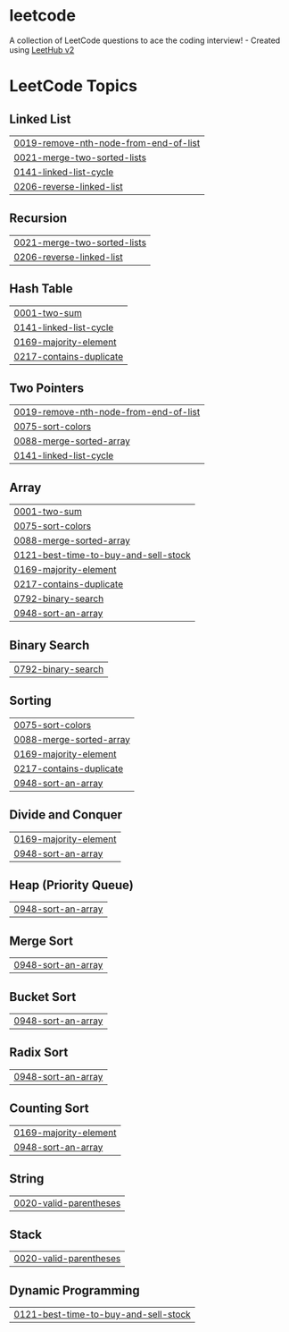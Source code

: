 # leetcode
A collection of LeetCode questions to ace the coding interview! - Created using [LeetHub v2](https://github.com/arunbhardwaj/LeetHub-2.0)

<!---LeetCode Topics Start-->
# LeetCode Topics
## Linked List
|  |
| ------- |
| [0019-remove-nth-node-from-end-of-list](https://github.com/seokki96/leetcode/tree/master/0019-remove-nth-node-from-end-of-list) |
| [0021-merge-two-sorted-lists](https://github.com/seokki96/leetcode/tree/master/0021-merge-two-sorted-lists) |
| [0141-linked-list-cycle](https://github.com/seokki96/leetcode/tree/master/0141-linked-list-cycle) |
| [0206-reverse-linked-list](https://github.com/seokki96/leetcode/tree/master/0206-reverse-linked-list) |
## Recursion
|  |
| ------- |
| [0021-merge-two-sorted-lists](https://github.com/seokki96/leetcode/tree/master/0021-merge-two-sorted-lists) |
| [0206-reverse-linked-list](https://github.com/seokki96/leetcode/tree/master/0206-reverse-linked-list) |
## Hash Table
|  |
| ------- |
| [0001-two-sum](https://github.com/seokki96/leetcode/tree/master/0001-two-sum) |
| [0141-linked-list-cycle](https://github.com/seokki96/leetcode/tree/master/0141-linked-list-cycle) |
| [0169-majority-element](https://github.com/seokki96/leetcode/tree/master/0169-majority-element) |
| [0217-contains-duplicate](https://github.com/seokki96/leetcode/tree/master/0217-contains-duplicate) |
## Two Pointers
|  |
| ------- |
| [0019-remove-nth-node-from-end-of-list](https://github.com/seokki96/leetcode/tree/master/0019-remove-nth-node-from-end-of-list) |
| [0075-sort-colors](https://github.com/seokki96/leetcode/tree/master/0075-sort-colors) |
| [0088-merge-sorted-array](https://github.com/seokki96/leetcode/tree/master/0088-merge-sorted-array) |
| [0141-linked-list-cycle](https://github.com/seokki96/leetcode/tree/master/0141-linked-list-cycle) |
## Array
|  |
| ------- |
| [0001-two-sum](https://github.com/seokki96/leetcode/tree/master/0001-two-sum) |
| [0075-sort-colors](https://github.com/seokki96/leetcode/tree/master/0075-sort-colors) |
| [0088-merge-sorted-array](https://github.com/seokki96/leetcode/tree/master/0088-merge-sorted-array) |
| [0121-best-time-to-buy-and-sell-stock](https://github.com/seokki96/leetcode/tree/master/0121-best-time-to-buy-and-sell-stock) |
| [0169-majority-element](https://github.com/seokki96/leetcode/tree/master/0169-majority-element) |
| [0217-contains-duplicate](https://github.com/seokki96/leetcode/tree/master/0217-contains-duplicate) |
| [0792-binary-search](https://github.com/seokki96/leetcode/tree/master/0792-binary-search) |
| [0948-sort-an-array](https://github.com/seokki96/leetcode/tree/master/0948-sort-an-array) |
## Binary Search
|  |
| ------- |
| [0792-binary-search](https://github.com/seokki96/leetcode/tree/master/0792-binary-search) |
## Sorting
|  |
| ------- |
| [0075-sort-colors](https://github.com/seokki96/leetcode/tree/master/0075-sort-colors) |
| [0088-merge-sorted-array](https://github.com/seokki96/leetcode/tree/master/0088-merge-sorted-array) |
| [0169-majority-element](https://github.com/seokki96/leetcode/tree/master/0169-majority-element) |
| [0217-contains-duplicate](https://github.com/seokki96/leetcode/tree/master/0217-contains-duplicate) |
| [0948-sort-an-array](https://github.com/seokki96/leetcode/tree/master/0948-sort-an-array) |
## Divide and Conquer
|  |
| ------- |
| [0169-majority-element](https://github.com/seokki96/leetcode/tree/master/0169-majority-element) |
| [0948-sort-an-array](https://github.com/seokki96/leetcode/tree/master/0948-sort-an-array) |
## Heap (Priority Queue)
|  |
| ------- |
| [0948-sort-an-array](https://github.com/seokki96/leetcode/tree/master/0948-sort-an-array) |
## Merge Sort
|  |
| ------- |
| [0948-sort-an-array](https://github.com/seokki96/leetcode/tree/master/0948-sort-an-array) |
## Bucket Sort
|  |
| ------- |
| [0948-sort-an-array](https://github.com/seokki96/leetcode/tree/master/0948-sort-an-array) |
## Radix Sort
|  |
| ------- |
| [0948-sort-an-array](https://github.com/seokki96/leetcode/tree/master/0948-sort-an-array) |
## Counting Sort
|  |
| ------- |
| [0169-majority-element](https://github.com/seokki96/leetcode/tree/master/0169-majority-element) |
| [0948-sort-an-array](https://github.com/seokki96/leetcode/tree/master/0948-sort-an-array) |
## String
|  |
| ------- |
| [0020-valid-parentheses](https://github.com/seokki96/leetcode/tree/master/0020-valid-parentheses) |
## Stack
|  |
| ------- |
| [0020-valid-parentheses](https://github.com/seokki96/leetcode/tree/master/0020-valid-parentheses) |
## Dynamic Programming
|  |
| ------- |
| [0121-best-time-to-buy-and-sell-stock](https://github.com/seokki96/leetcode/tree/master/0121-best-time-to-buy-and-sell-stock) |
<!---LeetCode Topics End-->